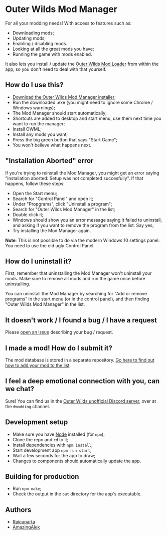 # Outer Wilds Mod Manager

For all your modding needs! With access to features such as:

* Downloading mods;
* Updating mods;
* Enabling / disabling mods.
* Looking at all the great mods you have;
* Running the game with mods enabled.

It also lets you install / update the [Outer Wilds Mod Loader](https://github.com/amazingalek/owml) from within the app, so you don't need to deal with that yourself.

## How do I use this?

* [Download the Outer Wilds Mod Manager installer](https://outerwildsmods.com/);
* Run the downloaded .exe (you might need to ignore some Chrome / Windows warnings);
* The Mod Manager should start automatically;
* Shortcuts are added to desktop and start menu, use them next time you want to run the manager;
* Install OWML;
* Install any mods you want;
* Press the big green button that says "Start Game";
* You won't believe what happens next.

## "Installation Aborted" error

If you're trying to reinstall the Mod Manager, you might get an error saying "Installation aborted: Setup was not completed succesfully". If that happens, follow these steps:

* Open the Start menu;
* Search for "Control Panel" and open it;
* Under "Propgrams", click "Uninstall a program";
* Search for "Outer Wilds Mod Manager" in the list;
* Double click it;
* Windows should show you an error message saying it failed to uninstall, and asking if you want to remove the program from the list. Say yes;
* Try installing the Mod Manager again.

**Note**: This is not possible to do via the modern Windows 10 settings panel. You need to use the old ugly Control Panel.

## How do I uninstall it?

First, remember that uninstalling the Mod Manager won't uninstall your mods. Make sure to remove all mods and run the game once before uninstalling.

You can uninstall the Mod Manager by searching for "Add or remove programs" in the start menu (or in the control panel), and then finding "Outer Wilds Mod Manager" in the list.

## It doesn't work / I found a bug / I have a request

Please [open an issue](https://github.com/Raicuparta/ow-mod-manager/issues) describing your bug / request.

## I made a mod! How do I submit it?

The mod database is stored in a separate repository. [Go here to find out how to add your mod to the list](https://github.com/Raicuparta/outer-wilds-mod-db#adding-your-mod-to-the-list).

## I feel a deep emotional connection with you, can we chat?

Sure! You can find us in the [Outer Wilds unofficial Discord server](https://discord.gg/RaSjRbm), over at the `#modding` channel.

## Development setup

* Make sure you have [Node](https://nodejs.org/) installed (for `npm`);
* Clone the repo and `cd` to it;
* Install dependencies with `npm install`;
* Start development app `npm run start`;
* Wait a few seconds for the app to draw;
* Changes to components should automatically update the app.

## Building for production

* Run `npm make`;
* Check the output in the `out` directory for the app's executable.

## Authors

* [Raicuparta](https://github.com/Raicuparta)
* [AmazingAlek](https://github.com/amazingalek)
